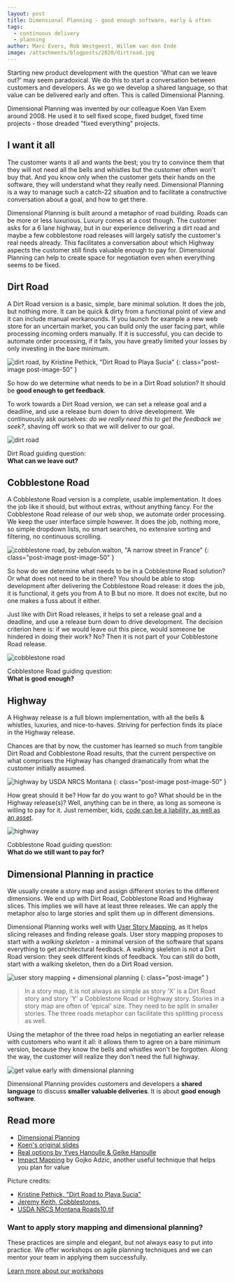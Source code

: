 ```yaml
---
layout: post
title: Dimensional Planning - good enough software, early & often
tags:
  - continuous delivery
  - planning
author: Marc Evers, Rob Westgeest, Willem van den Ende
image: /attachments/blogposts/2020/dirtroad.jpg
---
```


Starting new product development with the question 'What can we leave out?' may
seem paradoxical. We do this to start a conversation between customers and
developers. As we go we develop a shared language, so that value can be delivered
early and often. This is called Dimensional Planning.

Dimensional Planning was invented by our colleague Koen Van Exem around 2008. He used it to sell fixed scope, fixed budget, fixed time projects - those dreaded "fixed everything" projects.

## I want it all

The customer wants it all and wants the best; you try to convince them that they will not need all the bells and whistles but the customer often won't buy that. And you know only when the customer gets their hands on the software, they will understand what they really need.
Dimensional Planning is a way to manage such a catch-22 situation and to facilitate a constructive conversation about a goal, and how to get there.

Dimensional Planning is built around a metaphor of road building. Roads can be more or less luxurious. Luxury comes at a cost though. The customer asks for a 6 lane highway, but in our experience delivering a dirt road and maybe a few cobblestone road releases will largely satisfy the customer's real needs already. This facilitates a conversation about which Highway aspects the customer still finds valuable enough to pay for. Dimensional Planning can help to create space for negotiation even when everything seems to be fixed.

## Dirt Road

A Dirt Road version is a basic, simple, bare minimal solution. It does the job, but nothing more. It can be quick & dirty from a functional point of view and it can include manual workarounds. If you launch for example a new web store for an uncertain market, you can build only the user facing part, while processing incoming orders manually. If it is successful, you can decide to automate order processing, if it fails, you have greatly limited your losses by only investing in the bare minimum.

![dirt road, by Kristine Pethick, "Dirt Road to Playa Sucia"](/attachments/blogposts/2020/dirtroad.jpg)
{: class="post-image post-image-50" }

So how do we determine what needs to be in a Dirt Road solution? It should be **good enough to get feedback**.

To work towards a Dirt Road version, we can set a release goal and a deadline, and use a release burn down to drive development. We continuously ask ourselves: _do we really need this to get the feedback we seek?_, shaving off work so that we will deliver to our goal.

<div class="shout-out">
  <div>
    <img src="/attachments/blogposts/2020/dirtroad-sketch.png" alt="dirt road">
  </div>
  <div>
    <p>Dirt Road guiding question:<br>
    <strong>What can we leave out?</strong></p>
  </div>
</div>

## Cobblestone Road

A Cobblestone Road version is a complete, usable implementation. It does the job like it should, but without extras, without anything fancy. For the Cobblestone Road release of our web shop, we automate order processing. We keep the user interface simple however. It does the job, nothing more, so simple dropdown lists, no smart searches, no extensive sorting and filtering, no continuous scrolling.

![cobblestone road, by zebulon.walton, "A narrow street in France"](/attachments/blogposts/2020/cobblestoneroad.jpg)
{: class="post-image post-image-50" }

So how do we determine what needs to be in a Cobblestone Road solution? Or what does not need to be in there? You should be able to stop development after delivering the Cobblestone Road release: it does the job, it is functional, it gets you from A to B but no more. It does not excite, but no one makes a fuss about it either.

Just like with Dirt Road releases, it helps to set a release goal and a deadline, and use a release burn down to drive development. The decision criterion here is: if we would leave out this piece, would someone be hindered in doing their work? No? Then it is not part of your Cobblestone Road release.

<div class="shout-out">
  <div>
    <img src="/attachments/blogposts/2020/cobblestoneroad-sketch.png" alt="cobblestone road">
  </div>
  <div>
    <p>Cobblestone Road guiding question:<br>
    <strong>What is good enough?</strong></p>
  </div>
</div>

## Highway

A Highway release is a full blown implementation, with all the bells & whistles, luxuries, and nice-to-haves. Striving for perfection finds its place in the Highway release.

Chances are that by now, the customer has learned so much from tangible Dirt Road and Cobblestone Road results, that the current perspective on what comprises the Highway has changed dramatically from what the customer initially assumed. 

![highway by USDA NRCS Montana](/attachments/blogposts/2020/highway.jpg)
{: class="post-image post-image-50" }

How great should it be? How far do you want to go? What should be in the Highway release(s)? Well, anything can be in there, as long as someone is willing to pay for it. Just remember, kids, [code can be a liability, as well as an asset](http://wiki.c2.com/?SoftwareAsLiability).

<div class="shout-out">
  <div>
    <img src="/attachments/blogposts/2020/highway-sketch.png" alt="highway">
  </div>
  <div>
    <p>Cobblestone Road guiding question:<br>
    <strong>What do we still want to pay for?</strong></p>
  </div>
</div>

## Dimensional Planning in practice

We usually create a story map and assign different stories to the different dimensions. We end up with Dirt Road, Cobblestone Road and Highway slices. This implies we will have at least three releases. We can apply the metaphor also to large stories and split them up in different dimensions.

Dimensional Planning works well with [User Story Mapping](https://jpattonassociates.com/the-new-backlog/), as it helps slicing releases and finding release goals.
User story mapping proposes to start with a _walking skeleton_ - a minimal version of the software that spans everything to get architectural feedback. A walking skeleton is not a Dirt Road version: they seek different kinds of feedback. You can still do both, start with a walking skeleton, then do a Dirt Road version.

![user story mapping + dimensional planning](/attachments/blogposts/2020/storymapping-slices.jpg)
{: class="post-image" }

> In a story map, it is not always as simple as story 'X' is a Dirt Road story and story 'Y' a Cobblestone Road or Highway story. Stories in a story map are often of 'epical' size. They need to be split in smaller stories. The three roads metaphor can facilitate this splitting process as well.

Using the metaphor of the three road helps in negotiating an earlier release with customers who want it all: it allows them to agree on a bare minimum version, because they know the bells and whistles won't be forgotten. Along the way, the customer will realize they don't need the full highway.

<div class="shout-out">
  <div>
    <img src="/attachments/blogposts/2020/roi-dimensional-planning.png" alt="get value early with dimensional planning">
  </div>
  <div>
    <p>Dimensional Planning provides customers and developers a <strong>shared language</strong> to discuss <strong>smaller valuable deliveries</strong>. It is about <strong>good enough software</strong>.
    </p>
  </div>
</div>

## Read more

- [Dimensional Planning](http://www.hanoulle.be/2015/07/dimensional-planning/)
- [Koen's original slides](https://www.slideshare.net/inxin/dimensional-planning-30790935)
- [Real options by Yves Hanoulle & Geike Hanoulle](https://www.youtube.com/watch?v=YAxUwZzlMJE&feature=youtu.be)
- [Impact Mapping](https://www.impactmapping.org/) by Gojko Adzic, another useful technique that helps you plan for value

Picture credits:

- [Kristine Pethick, "Dirt Road to Playa Sucia"](https://www.flickr.com/photos/159897164@N04/40783372452/in/photolist-258TrL1-Afe78x-2e5fABY-wK1zvu-AAw3gg-FaS4A9-wCH4Hy-HjyqV2-22WokAY-QwHpso-2cvycxd-24wYVLC-AAsydZ-fy1URA-28SRmsL-kyENwx-AAw8XM-gueM6v-nsTvQM-219Whd6-51FcWq-frzDGo-2ecogf6-26KpEaE-5S3U2x-21JB2Pq-ow8ULT-ha2Cr8-2bBiKtr-jjogDL-GmGbtt-AqZPJp-2df496k-TmLvuy-ouhRge-4C37VL-21JEYwC-2e5f6bJ-2c41qqq-2a4XmCv-cU9djQ-2ax4mX7-ha2Fqy-2cL1ERB-219Wh48-tB1sne-2196PmW-21JAZo3-XUYaP8-ow9dTY)
- [Jeremy Keith, Cobblestones.](https://www.flickr.com/photos/adactio/21557546772/in/photolist-yQY4AU-284v4u3-e5AD2r-23yhTMU-48oKvf-PRwAmq-ZsbxcZ-23DtyTU-L4SLk5-oV9frt-Ay9JYH-27RrjEo-6Ycw9t-nUeGVP-rYBxha-6BBtBe-2T8zHS-29mGNJL-cZxTJA-SUNMGf-B7VPPE-ihoHWV-aaB4Lf-q5cjpV-2T8zQ9-9njqnT-xjb6yw-MGKTfE-KRh4L-GEdREg-dtNcAu-6ZsFyS-itNPDc-4JqniW-7fXmGy-pM6ppn-fAGHdV-EAMDZ3-GEdRnn-JnkRj8-iFhMAJ-26fu2MW-25efAq5-kKrQV8-LEddot-Yp96Aa-qiMxVy-21ZLnQK-iEVm8Q-ohJLSq)
- [USDA NRCS Montana
  Roads10.tif](https://www.flickr.com/photos/160831427@N06/24195960627/in/photolist-CS7C7X-JKmsWE-4vgo5-pu9JtG-Bwko6v-AKAiop-WcDfnj-atAVun-nvQZPY-x9pXL-28vzsLu-MtbseE-A7JWbG-AJvZpQ-orukdd-5k7aMq-eZpV1-JVcMs-pihYiS-uQ5Tfk-PEpYHo-GyLPDT-6BpjPj-5DSQ5G-8ZNkh-frzDGo-xTL8u2-q9h6Ea-vbRjRF-vRefE8-aiB7mr-ogoG4R-vYpdL-ehUpXY-8RDsQg-gGNuS1-eApn8j-dNTbn4-HDpFNM-dAexNJ-2fBMt7v-5hnrJy-ZnjRne-GHLchu-HAsM7L-8DoSXS-Lqnud2-xDeVre-5Avufr-2SaQ5a)

<aside>
  <h3>Want to apply story mapping and dimensional planning?</h3>
  <p>These practices are simple and elegant, but not always easy to put into practice. We offer workshops on agile planning techniques and we can mentor your team in applying them successfully.</p>
  <p><div>
    <a href="/training">Learn more about our workshops</a>
  </div></p>
</aside>
